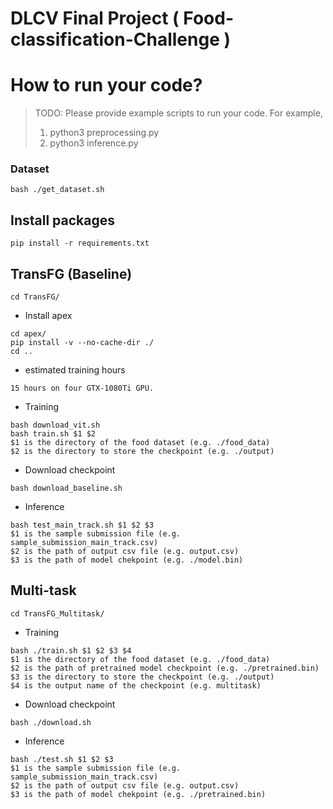 # DLCV Final Project ( Food-classification-Challenge )



# How to run your code?
> TODO: Please provide example scripts to run your code. For example, 
> 1. python3 preprocessing.py <Path to Blood_data>
> 2. python3 inference.py <Path to the output csv file>
### Dataset
    bash ./get_dataset.sh
## Install packages
    pip install -r requirements.txt
## TransFG (Baseline)
    cd TransFG/
- Install apex
```
cd apex/
pip install -v --no-cache-dir ./
cd ..
```
- estimated training hours
```
15 hours on four GTX-1080Ti GPU.
```
- Training
```
bash download_vit.sh
bash train.sh $1 $2
$1 is the directory of the food dataset (e.g. ./food_data)
$2 is the directory to store the checkpoint (e.g. ./output)
```
- Download checkpoint
```
bash download_baseline.sh
```
- Inference
```
bash test_main_track.sh $1 $2 $3
$1 is the sample submission file (e.g. sample_submission_main_track.csv)
$2 is the path of output csv file (e.g. output.csv)
$3 is the path of model chekpoint (e.g. ./model.bin)
```
## Multi-task
    cd TransFG_Multitask/
- Training
```
bash ./train.sh $1 $2 $3 $4
$1 is the directory of the food dataset (e.g. ./food_data) 
$2 is the path of pretrained model checkpoint (e.g. ./pretrained.bin)
$3 is the directory to store the checkpoint (e.g. ./output)
$4 is the output name of the checkpoint (e.g. multitask)
```
- Download checkpoint
```
bash ./download.sh
```
- Inference
```
bash ./test.sh $1 $2 $3
$1 is the sample submission file (e.g. sample_submission_main_track.csv)
$2 is the path of output csv file (e.g. output.csv)
$3 is the path of model chekpoint (e.g. ./pretrained.bin)
```

